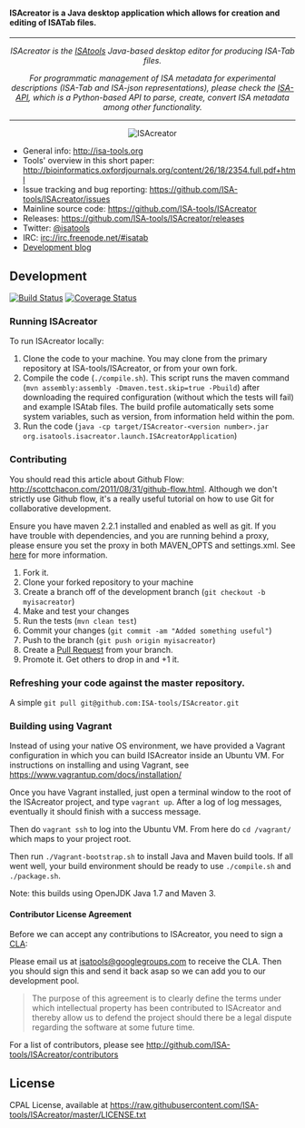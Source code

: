 #### ISAcreator is a Java desktop application which allows for creation and editing of ISATab files.

<hr>
<p align="center">
<i>
ISAcreator is the <a href="http://isa-tools.org/team">ISAtools</a> Java-based desktop editor for producing ISA-Tab files. 
</i>
</p>

<p align="center">
<i>
For programmatic management of ISA metadata for experimental descriptions (ISA-Tab and ISA-json representations), please check the <a href="https://github.com/ISA-tools/isa-api">ISA-API</a>, which is a Python-based API to parse, create, convert ISA metadata among other functionality.
</i>
</p>
<hr>

<p align="center">
<img src="http://isatools.files.wordpress.com/2011/09/isacreator1.png" align="center" alt="ISAcreator"/>
</p>

- General info: <http://isa-tools.org>
- Tools' overview in this short paper: <http://bioinformatics.oxfordjournals.org/content/26/18/2354.full.pdf+html>
- Issue tracking and bug reporting: <https://github.com/ISA-tools/ISAcreator/issues>
- Mainline source code: <https://github.com/ISA-tools/ISAcreator>
- Releases: <https://github.com/ISA-tools/ISAcreator/releases>
- Twitter: [@isatools](http://twitter.com/isatools)
- IRC: [irc://irc.freenode.net/#isatab](irc://irc.freenode.net/#isatab)
- [Development blog](http://isatools.wordpress.com) 

## Development

[![Build Status](https://travis-ci.org/ISA-tools/ISAcreator.svg?branch=master)](https://travis-ci.org/ISA-tools/ISAcreator)  [![Coverage Status](https://coveralls.io/repos/github/ISA-tools/ISAcreator/badge.svg?branch=development)](https://coveralls.io/github/ISA-tools/ISAcreator?branch=development)

### Running ISAcreator

To run ISAcreator locally:

1. Clone the code to your machine. You may clone from the primary repository at ISA-tools/ISAcreator, or from your own fork.
2. Compile the code (`./compile.sh`). This script runs the maven command (`mvn assembly:assembly -Dmaven.test.skip=true -Pbuild`) after downloading the required configuration (without which the tests will fail) and example ISAtab files. The build profile automatically sets some system variables, such as version, from information held within the pom.
3. Run the code (`java -cp target/ISAcreator-<version number>.jar org.isatools.isacreator.launch.ISAcreatorApplication`)

### Contributing

You should read this article about Github Flow: <http://scottchacon.com/2011/08/31/github-flow.html>. Although we don't strictly use Github flow, it's a really useful tutorial on how to use Git for collaborative development.

Ensure you have maven 2.2.1 installed and enabled as well as git. If you have trouble with dependencies, and you are running behind a proxy, please ensure you set the proxy in both MAVEN_OPTS and settings.xml. See [here](https://answers.atlassian.com/questions/31384/plugin-sdk-proxy-setting-for-https-is-not-working-but-http-is) for more information.

1. Fork it.
2. Clone your forked repository to your machine
3. Create a branch off of the development branch (`git checkout -b myisacreator`)
4. Make and test your changes
5. Run the tests (`mvn clean test`)
6. Commit your changes (`git commit -am "Added something useful"`)
7. Push to the branch (`git push origin myisacreator`)
8. Create a [Pull Request](http://help.github.com/pull-requests/) from your branch.
9. Promote it. Get others to drop in and +1 it.


### Refreshing your code against the master repository.

A simple `git pull git@github.com:ISA-tools/ISAcreator.git`

### Building using Vagrant

Instead of using your native OS environment, we have provided a Vagrant configuration in which you can build ISAcreator inside an Ubuntu VM. For instructions on installing and using Vagrant, see https://www.vagrantup.com/docs/installation/

Once you have Vagrant installed, just open a terminal window to the root of the ISAcreator project, and type `vagrant up`. After a log of log messages, eventually it should finish with a success message.

Then do `vagrant ssh` to log into the Ubuntu VM. From here do `cd /vagrant/` which maps to your project root. 

Then run `./Vagrant-bootstrap.sh` to install Java and Maven build tools. If all went well, your build environment should be ready to use `./compile.sh` and `./package.sh`.

Note: this builds using OpenJDK Java 1.7 and Maven 3.

#### Contributor License Agreement

Before we can accept any contributions to ISAcreator, you need to sign a [CLA](http://en.wikipedia.org/wiki/Contributor_License_Agreement):

Please email us at <isatools@googlegroups.com> to receive the CLA. Then you should sign this and send it back asap so we can add you to our development pool.

> The purpose of this agreement is to clearly define the terms under which intellectual property has been contributed to ISAcreator and thereby allow us to defend the project should there be a legal dispute regarding the software at some future time.

For a list of contributors, please see <http://github.com/ISA-tools/ISAcreator/contributors>

## License

CPAL License, available at <https://raw.githubusercontent.com/ISA-tools/ISAcreator/master/LICENSE.txt>
